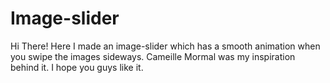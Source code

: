 # Image-slider
Hi There!
Here I made an image-slider which has a smooth animation when you swipe the images sideways.
Cameille Mormal was my inspiration behind it.
I hope you guys like it.
